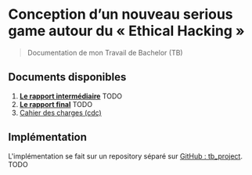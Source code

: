 # Conception d’un nouveau serious game autour du « Ethical Hacking »

> Documentation de mon Travail de Bachelor (TB)

## Documents disponibles

1. [**Le rapport intermédiaire**](report/rapport-final-tb.pdf) TODO
1. [**Le rapport final**](report/rapport-final-tb.pdf) TODO
1. [Cahier des charges (cdc)](./preparation/cdc.md)

## Implémentation

L'implémentation se fait sur un repository séparé sur [GitHub : tb_project](https://github.com/CamilleKoestli/tb_project). TODO
